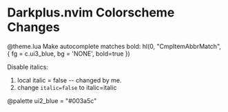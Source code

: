 # Darkplus.nvim Colorscheme Changes

@theme.lua
Make autocomplete matches bold:
hl(0, "CmpItemAbbrMatch", { fg = c.ui3_blue, bg = 'NONE', bold=true })

Disable italics:
1. local italic = false -- changed by me.
2. change `italic=false` to italic=italic

@palette
ui2_blue = "#003a5c"
